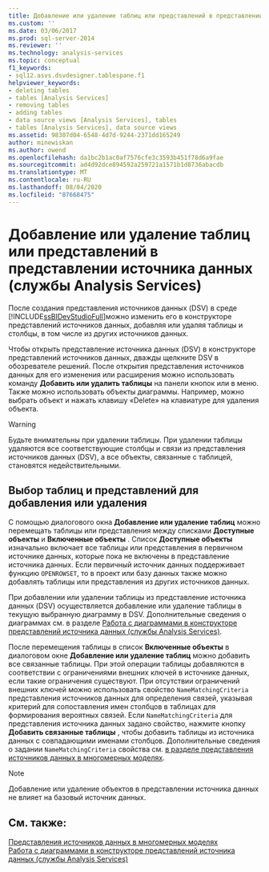 ```yaml
---
title: Добавление или удаление таблиц или представлений в представлении источника данных (Analysis Services) | Документация Майкрософт
ms.custom: ''
ms.date: 03/06/2017
ms.prod: sql-server-2014
ms.reviewer: ''
ms.technology: analysis-services
ms.topic: conceptual
f1_keywords:
- sql12.asvs.dsvdesigner.tablespane.f1
helpviewer_keywords:
- deleting tables
- tables [Analysis Services]
- removing tables
- adding tables
- data source views [Analysis Services], tables
- tables [Analysis Services], data source views
ms.assetid: 98307d04-6548-4d7d-9244-2371dd165249
author: minewiskan
ms.author: owend
ms.openlocfilehash: da1bc2b1ac0af7576cfe3c3593b451f78d6a9fae
ms.sourcegitcommit: ad4d92dce894592a259721a1571b1d8736abacdb
ms.translationtype: MT
ms.contentlocale: ru-RU
ms.lasthandoff: 08/04/2020
ms.locfileid: "87668475"
---
```

# <a name="adding-or-removing-tables-or-views-in-a-data-source-view-analysis-services"></a>Добавление или удаление таблиц или представлений в представлении источника данных (службы Analysis Services)
  После создания представления источников данных (DSV) в среде [!INCLUDE[ssBIDevStudioFull](../../includes/ssbidevstudiofull-md.md)]можно изменить его в конструкторе представлений источников данных, добавляя или удаляя таблицы и столбцы, в том числе из других источников данных.  
  
 Чтобы открыть представление источника данных (DSV) в конструкторе представлений источников данных, дважды щелкните DSV в обозревателе решений. После открытия представления источников данных для его изменения или расширения можно использовать команду **Добавить или удалить таблицы** на панели кнопок или в меню. Также можно использовать объекты диаграммы. Например, можно выбрать объект и нажать клавишу «Delete» на клавиатуре для удаления объекта.  
  
> [!WARNING]  
>  Будьте внимательны при удалении таблицы. При удалении таблицы удаляются все соответствующие столбцы и связи из представления источников данных (DSV), а все объекты, связанные с таблицей, становятся недействительными.  
  
## <a name="selecting-tables-or-views-to-add-or-remove"></a>Выбор таблиц и представлений для добавления или удаления  
 С помощью диалогового окна **Добавление или удаление таблиц** можно перемещать таблицы или представления между списками **Доступные объекты** и **Включенные объекты** . Список **Доступные объекты** изначально включает все таблицы или представления в первичном источнике данных, которые пока не включены в представление источника данных. Если первичный источник данных поддерживает функцию `OPENROWSET`, то в проект или базу данных также можно добавлять таблицы или представления из других источников данных.  
  
 При добавлении или удалении таблицы из представление источника данных (DSV) осуществляется добавление или удаление таблицы в текущую выбранную диаграмму в DSV. Дополнительные сведения о диаграммах см. в разделе [Работа с диаграммами в конструкторе представлений источника данных (службы Analysis Services)](work-with-diagrams-in-data-source-view-designer-analysis-services.md).  
  
 После перемещения таблицы в список **Включенные объекты** в диалоговом окне **Добавление или удаление таблиц** можно добавить все связанные таблицы. При этой операции таблицы добавляются в соответствии с ограничениями внешних ключей в источнике данных, если такие ограничения существуют. При отсутствии ограничений внешних ключей можно использовать свойство `NameMatchingCriteria` представления источников данных для определения связей, указывая критерий для сопоставления имен столбцов в таблицах для формирования вероятных связей. Если `NameMatchingCriteria` для представления источника данных задано свойство, нажмите кнопку **Добавить связанные таблицы** , чтобы добавить таблицы из источника данных с совпадающими именами столбцов. Дополнительные сведения о задании `NameMatchingCriteria` свойства см. [в разделе представления источников данных в многомерных моделях](data-source-views-in-multidimensional-models.md).  
  
> [!NOTE]  
>  Добавление или удаление объектов в представлении источника данных не влияет на базовый источник данных.  
  
## <a name="see-also"></a>См. также:  
 [Представления источников данных в многомерных моделях](data-source-views-in-multidimensional-models.md)   
 [Работа с диаграммами в конструкторе представлений источника данных (службы Analysis Services)](work-with-diagrams-in-data-source-view-designer-analysis-services.md)  
  
  
